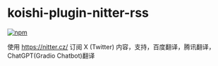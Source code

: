 # koishi-plugin-nitter-rss

[![npm](https://img.shields.io/npm/v/koishi-plugin-nitter-rss?style=flat-square)](https://www.npmjs.com/package/koishi-plugin-nitter-rss)

使用 https://nitter.cz/ 订阅 X (Twitter) 内容，支持，百度翻译，腾讯翻译，ChatGPT(Gradio Chatbot)翻译
